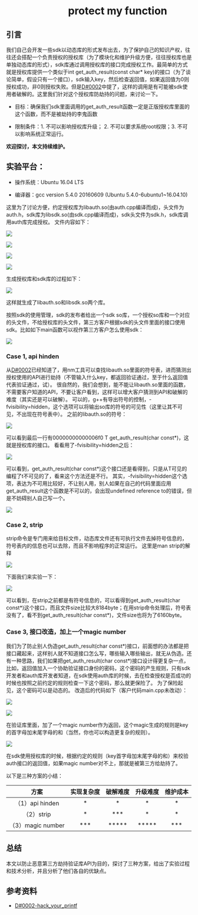 # 　　　　　　protect my function
## 引言
我们自己会开发一些sdk以动态库的形式发布出去，为了保护自己的知识产权，往往还会搭配一个负责授权的授权库（为了模块化和维护升级方便，往往授权库也是单独动态库的形式），sdk库通过调用授权库的接口完成授权工作。最简单的方式就是授权库提供一个类似于int get_auth_result(const char* key)的接口（为了谈论简单，假设只有一个接口），sdk输入key，然后检查返回值，如果返回值为0则授权成功，非0则授权失败。但是[D#0002](https://github.com/Captain1986/CaptainBlackboard/blob/master/D%230002-hack_your_printf/D%230002.md)中提了，这样的调用是有可能被sdk使用者破解的。这里我们针对这个授权库防劫持的问题，来讨论一下。

+ 目标：确保我们sdk里面调用的get_auth_result函数一定是正版授权库里面的这个函数，而不是被劫持的李鬼函数

+ 限制条件：1. 不可以影响授权库升级； 2. 不可以要求系统root权限；3. 不可以影响系统正常运行。

**欢迎探讨，本文持续维护。**

## 实验平台：

+ 操作系统：Ubuntu 16.04 LTS

+ 编译器：gcc version 5.4.0 20160609 (Ubuntu 5.4.0-6ubuntu1~16.04.10)

这里为了讨论方便，约定授权库为libauth.so(由auth.cpp编译而成)，头文件为auth.h，sdk库为libsdk.so(由sdk.cpp编译而成)，sdk头文件为sdk.h，sdk库调用auth库完成授权。
文件内容如下：

![](https://github.com/Captain1986/CaptainBlackboard/blob/master/D%230006-protect_my_function/images/Selection_282.png)

![](https://github.com/Captain1986/CaptainBlackboard/blob/master/D%230006-protect_my_function/images/Selection_283.png)

![](https://github.com/Captain1986/CaptainBlackboard/blob/master/D%230006-protect_my_function/images/Selection_284.png)

![](https://github.com/Captain1986/CaptainBlackboard/blob/master/D%230006-protect_my_function/images/Selection_285.png)

生成授权库和sdk库的过程如下：

![](https://github.com/Captain1986/CaptainBlackboard/blob/master/D%230006-protect_my_function/images/Selection_287.png)

这样就生成了libauth.so和libsdk.so两个库。

按照sdk的使用管理，sdk的发布者给出一个sdk so库，一个授权so库和一个对应的头文件，不给授权库的头文件，第三方客户根据sdk的头文件里面的接口使用sdk。比如如下main函数可以视作第三方客户怎么使用sdk：

![](https://github.com/Captain1986/CaptainBlackboard/blob/master/D%230006-protect_my_function/images/Selection_290.png)


### Case 1, api hinden

从[D#0002](https://github.com/Captain1986/CaptainBlackboard/blob/master/D%230002-hack_your_printf/D%230002.md)已经知道了，用nm工具可以查找libauth.so里面的符号表，进而猜测出授权使用的API进行劫持（不管输入什么key，都返回验证通过，至于什么返回值代表验证通过，试）。
很自然的，我们会想到，能不能让libauth.so里面的函数，不需要客户知道的API，不要让客户看到，这样可以增大客户猜测到API和破解的难度（其实还是可以破解）。
可以的，g++有导出符号的控制，-fvisibility=hidden，这个选项可以将输出so库的符号的可见性（这里让其不可见，不出现在符号表中）。
之前的libauth.so的符号：

![](https://github.com/Captain1986/CaptainBlackboard/blob/master/D%230006-protect_my_function/images/Selection_291.png)

可以看到最后一行有00000000000006f0 T get_auth_result(char const\*)，这就是授权库的接口。
看看用了-fvisibility=hidden之后：

![](https://github.com/Captain1986/CaptainBlackboard/blob/master/D%230006-protect_my_function/images/Selection_292.png)

可以看到，get_auth_result(char const\*)这个接口还是看得到，只是从T可见的编程了t不可见的了，看来这个方法还是不行。
其实，-fvisibility=hidden这个选项，表达为不可用比较好，不让别人用，别人如果在自己的代码里面应用get_auth_result这个函数是不可以的，会出现undefined reference to的错误，但是不妨碍别人自己写一个。

![](https://github.com/Captain1986/CaptainBlackboard/blob/master/D%230006-protect_my_function/images/Selection_293.png)


### Case 2, strip

strip命令是专门用来给目标文件，动态库文件还有可执行文件去掉符号信息的，符号表内的信息也可以去除，而且不影响程序的正常运行。
这里是man strip的解释

![](https://github.com/Captain1986/CaptainBlackboard/blob/master/D%230006-protect_my_function/images/Selection_294.png)

下面我们来实验一下：

![](https://github.com/Captain1986/CaptainBlackboard/blob/master/D%230006-protect_my_function/images/Selection_295.png)

可以看到，在strip之前都是有符号信息的，可以看得到get_auth_result(char const\*)这个接口，而且文件size比较大8184byte；在用strip命令处理后，符号表没有了，看不到get_auth_result(char const\*)，文件size也将为了6160byte。

### Case 3, 接口改造，加上一个magic number

我们为了防止别人伪造get_auth_result(char const\*)接口，前面想的办法都是把接口藏起来，这样别人就不知道接口怎么写，哪些输入哪些输出，就无从伪造。还有一种思路，我们如果把get_auth_result(char const\*)接口设计得更复杂一点，比如，返回值加入一个协助验证接口身份的密码，这个密码的产生规则，只有sdk开发者和auth库开发者知道，在sdk使用auth库的时候，去在检查授权是否成功的时候也按照之前约定的规则检查一下这个密码，那么就更保险了。
为了保险起见，这个密码可以是动态的。
改造后的代码如下（客户代码main.cpp未改动）：

![](https://github.com/Captain1986/CaptainBlackboard/blob/master/D%230006-protect_my_function/images/Selection_296.png)

![](https://github.com/Captain1986/CaptainBlackboard/blob/master/D%230006-protect_my_function/images/Selection_297.png)

在验证库里面，加了一个magic number作为返回，这个magic生成的规则是key的首字母加末尾字母的和（当然，你也可以构造更复杂的规则）。

![](https://github.com/Captain1986/CaptainBlackboard/blob/master/D%230006-protect_my_function/images/Selection_298.png)

在sdk使用授权库的时候，根据约定的规则（key首字母加末尾字母的和）来校验auth接口的返回值，如果magic number对不上，那就是被第三方给劫持了。



以下是三种方案的小结：

|         方案          |      实现复杂度       | 破解难度 |  升级难度   | 维护成本 |
| :-------------------: | :-------------------: | :------: | :---------: | :------: |
|      （1）api hinden    |           *           |    *     |      *      |    *     |
|         （2）strip         |           *           |    \*\*\*    |    *    | * |
|     （3）magic number   |        \*\*\*        |  \*\*\*\*\*  |    \*\*\*\*\*    | \*\*\* |




## 总结

本文以防止恶意第三方劫持验证库API为目的，探讨了三种方案，给出了实验过程和技术分析，并且分析了他们各自的优缺点。

## 参考资料
+ [D#0002-hack_your_printf](https://github.com/Captain1986/CaptainBlackboard/blob/master/D%230002-hack_your_printf/D%230002.md)
